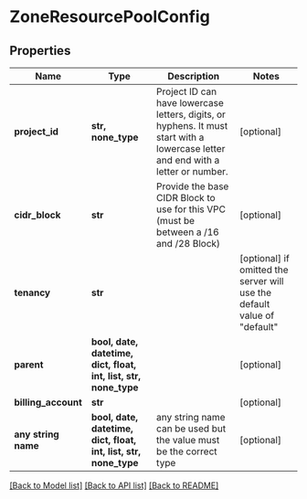 # ZoneResourcePoolConfig


## Properties
Name | Type | Description | Notes
------------ | ------------- | ------------- | -------------
**project_id** | **str, none_type** | Project ID can have lowercase letters, digits, or hyphens. It must start with a lowercase letter and end with a letter or number.  | [optional] 
**cidr_block** | **str** | Provide the base CIDR Block to use for this VPC (must be between a /16 and /28 Block) | [optional] 
**tenancy** | **str** |  | [optional]  if omitted the server will use the default value of "default"
**parent** | **bool, date, datetime, dict, float, int, list, str, none_type** |  | [optional] 
**billing_account** | **str** |  | [optional] 
**any string name** | **bool, date, datetime, dict, float, int, list, str, none_type** | any string name can be used but the value must be the correct type | [optional]

[[Back to Model list]](../README.md#documentation-for-models) [[Back to API list]](../README.md#documentation-for-api-endpoints) [[Back to README]](../README.md)


